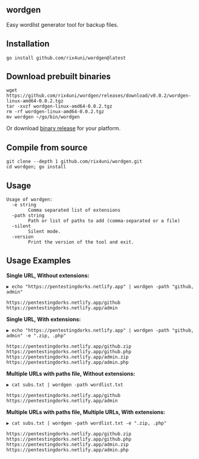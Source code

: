 ## wordgen

Easy wordlist generator tool for backup files.

## Installation
```
go install github.com/rix4uni/wordgen@latest
```

## Download prebuilt binaries
```
wget https://github.com/rix4uni/wordgen/releases/download/v0.0.2/wordgen-linux-amd64-0.0.2.tgz
tar -xvzf wordgen-linux-amd64-0.0.2.tgz
rm -rf wordgen-linux-amd64-0.0.2.tgz
mv wordgen ~/go/bin/wordgen
```
Or download [binary release](https://github.com/rix4uni/wordgen/releases) for your platform.

## Compile from source
```
git clone --depth 1 github.com/rix4uni/wordgen.git
cd wordgen; go install
```

## Usage
```
Usage of wordgen:
  -e string
        Comma separated list of extensions
  -path string
        Path or list of paths to add (comma-separated or a file)
  -silent
        Silent mode.
  -version
        Print the version of the tool and exit.
```

## Usage Examples
**Single URL, Without extensions:**
```
▶ echo "https://pentestingdorks.netlify.app" | wordgen -path "github, admin"

https://pentestingdorks.netlify.app/github
https://pentestingdorks.netlify.app/admin
```

**Single URL, With extensions:**
```
▶ echo "https://pentestingdorks.netlify.app" | wordgen -path "github, admin" -e ".zip, .php"

https://pentestingdorks.netlify.app/github.zip
https://pentestingdorks.netlify.app/github.php
https://pentestingdorks.netlify.app/admin.zip
https://pentestingdorks.netlify.app/admin.php
```

**Multiple URLs with paths file, Without extensions:**
```
▶ cat subs.txt | wordgen -path wordlist.txt

https://pentestingdorks.netlify.app/github
https://pentestingdorks.netlify.app/admin
```

**Multiple URLs with paths file, Multiple URLs, With extensions:**
```
▶ cat subs.txt | wordgen -path wordlist.txt -e ".zip, .php"

https://pentestingdorks.netlify.app/github.zip
https://pentestingdorks.netlify.app/github.php
https://pentestingdorks.netlify.app/admin.zip
https://pentestingdorks.netlify.app/admin.php
```
